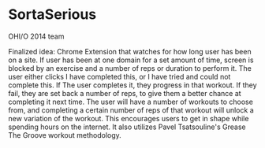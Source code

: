 SortaSerious
============

OHI/O 2014 team 

Finalized idea: Chrome Extension that watches for how long user has been on a site. If user has been at one domain for a set amount of time, screen is blocked by an exercise and a number of reps or duration to perform it. The user either clicks I have completed this, or I have tried and could not complete this. If The user completes it, they progress in that workout. If they fail, they are set back a number of reps, to give them a better chance at completing it next time. The user will have a number of workouts to choose from, and completing a certain number of reps of that workout will unlock a new variation of the workout. This encourages users to get in shape while spending hours on the internet. It also utilizes Pavel Tsatsouline's Grease The Groove workout methodology.
